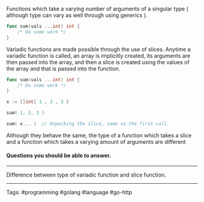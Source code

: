 Functions which take a varying number of arguments of a singular type ( although type can vary as well through using generics ). 


```go
func sum(vals ...int) int {
	/* Do some work */
}
```

Variadic functions are made possible through the use of slices. Anytime a variadic function is called, an array is implicitly created, its arguments are then passed into the array, and then a slice is created using the values of the array and that is passed into the function. 


```go
func sum(vals ...int) int {
	/* Do some work */
}

x := []int{ 1 , 2 , 3 } 

sum( 1, 2, 3 ) 

sum( x... )  // Unpacking the slice, same as the first call.

```

Although they behave the same, the type of a function which takes a slice and a function which takes a varying amount of arguments are different 



#### Questions you should be able to answer.
___
Difference between type of variadic function and slice function. 
____
Tags: #programming #golang #language #go-http